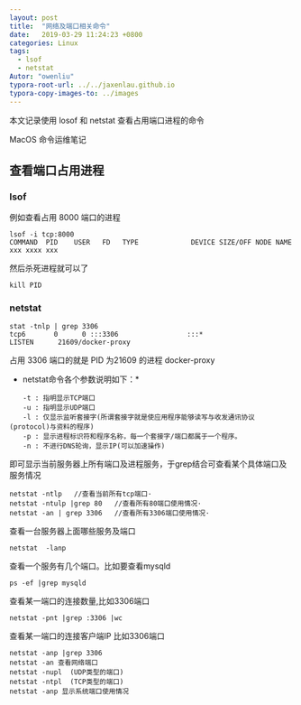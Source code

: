 ```yaml
---
layout: post
title:  "网络及端口相关命令"
date:   2019-03-29 11:24:23 +0800
categories: Linux
tags: 
  - lsof
  - netstat
Autor: "owenliu"
typora-root-url: ../../jaxenlau.github.io
typora-copy-images-to: ../images
---
```


本文记录使用 losof 和 netstat 查看占用端口进程的命令

MacOS 命令运维笔记

## 查看端口占用进程

### lsof

例如查看占用 8000 端口的进程

``` shell
lsof -i tcp:8000
COMMAND  PID    USER   FD   TYPE             DEVICE SIZE/OFF NODE NAME
xxx xxxx xxx
```

然后杀死进程就可以了

``` shell
kill PID
```

### netstat

``` shell
stat -tnlp | grep 3306
tcp6       0      0 :::3306                 :::*                    LISTEN      21609/docker-proxy
```

占用 3306 端口的就是 PID 为21609 的进程 docker-proxy

* netstat命令各个参数说明如下：*

``` shell
　　-t : 指明显示TCP端口
　　-u : 指明显示UDP端口
　　-l : 仅显示监听套接字(所谓套接字就是使应用程序能够读写与收发通讯协议(protocol)与资料的程序)
　　-p : 显示进程标识符和程序名称，每一个套接字/端口都属于一个程序。
　　-n : 不进行DNS轮询，显示IP(可以加速操作)
```

即可显示当前服务器上所有端口及进程服务，于grep结合可查看某个具体端口及服务情况

``` shell
netstat -ntlp   //查看当前所有tcp端口·
netstat -ntulp |grep 80   //查看所有80端口使用情况·
netstat -an | grep 3306   //查看所有3306端口使用情况·
```

查看一台服务器上面哪些服务及端口

``` shell
netstat  -lanp
```

查看一个服务有几个端口。比如要查看mysqld

``` shell
ps -ef |grep mysqld
```

查看某一端口的连接数量,比如3306端口

``` shell
netstat -pnt |grep :3306 |wc
```

查看某一端口的连接客户端IP 比如3306端口

``` shell
netstat -anp |grep 3306
netstat -an 查看网络端口
netstat -nupl  (UDP类型的端口)
netstat -ntpl  (TCP类型的端口)
netstat -anp 显示系统端口使用情况
```